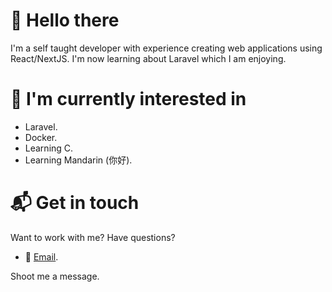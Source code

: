 # 👋 Hello there
I'm a self taught developer with experience creating web applications using React/NextJS. I'm now learning about Laravel which I am enjoying.

# 🚀 I'm currently interested in
- Laravel.
- Docker.
- Learning C.
- Learning Mandarin (你好).

# 📬 Get in touch
Want to work with me? Have questions?
- 📩 [Email](mailto:heecerunter+github@gmail.com).

Shoot me a message.
